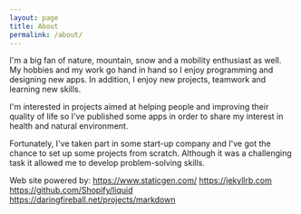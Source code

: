 ```yaml
---
layout: page
title: About
permalink: /about/
---
```


I'm a big fan of nature, mountain, snow and a mobility enthusiast as well. My hobbies and my work go hand in hand so I enjoy programming and designing new apps. In addition, I enjoy new projects, teamwork and learning new skills.

I'm interested in projects aimed at helping people and improving their quality of life so I've published some apps in order to share my interest in health and natural environment.

Fortunately, I've taken part in some start-up company and I've got the chance to set up some projects from scratch. Although it was a challenging task it allowed me to develop problem-solving skills.

Web site powered by:
https://www.staticgen.com/
https://jekyllrb.com
https://github.com/Shopify/liquid
https://daringfireball.net/projects/markdown